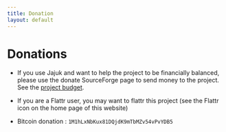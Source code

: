 ```yaml
---
title: Donation
layout: default
---
```


# Donations

* If you use Jajuk and want to help the project to be financially balanced, please use the donate SourceForge page to send money to the project. See the [project budget](/budget.html).

* If you are a Flattr user, you may want to flattr this project (see the Flattr icon on the home page of this website)

* Bitcoin donation : ``1M1hLxNbKux81DQjdK9mTbMZv54vPvYDB5`` 